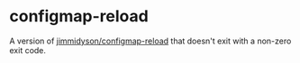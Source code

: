 # configmap-reload

A version of [jimmidyson/configmap-reload](https://github.com/jimmidyson/configmap-reload) that doesn't exit with a non-zero exit code.
